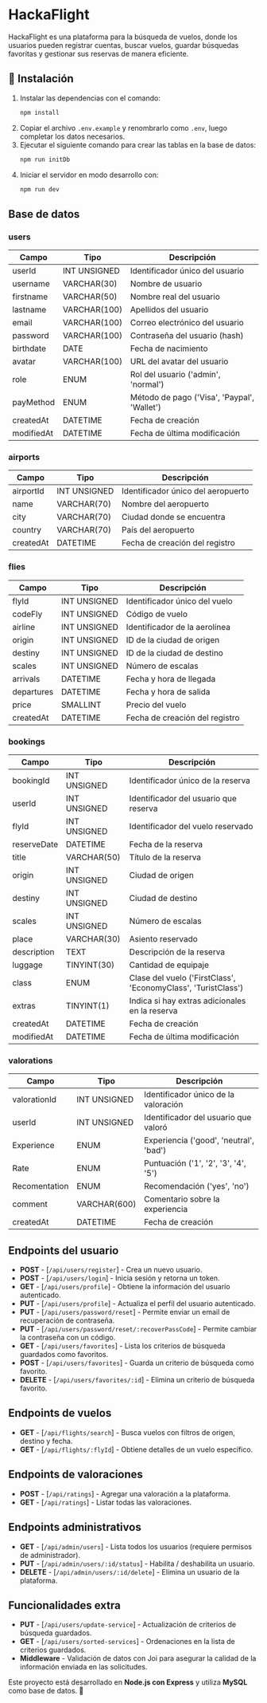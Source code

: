 # HackaFlight

HackaFlight es una plataforma para la búsqueda de vuelos, donde los usuarios pueden registrar cuentas, buscar vuelos, guardar búsquedas favoritas y gestionar sus reservas de manera eficiente.

## 🚀 Instalación

1. Instalar las dependencias con el comando:
    ```sh
    npm install
    ```
2. Copiar el archivo `.env.example` y renombrarlo como `.env`, luego completar los datos necesarios.
3. Ejecutar el siguiente comando para crear las tablas en la base de datos:
    ```sh
    npm run initDb
    ```
4. Iniciar el servidor en modo desarrollo con:
    ```sh
    npm run dev
    ```

## Base de datos

### users

| Campo      | Tipo         | Descripción                                 |
| ---------- | ------------ | ------------------------------------------- |
| userId     | INT UNSIGNED | Identificador único del usuario             |
| username   | VARCHAR(30)  | Nombre de usuario                           |
| firstname  | VARCHAR(50)  | Nombre real del usuario                     |
| lastname   | VARCHAR(100) | Apellidos del usuario                       |
| email      | VARCHAR(100) | Correo electrónico del usuario              |
| password   | VARCHAR(100) | Contraseña del usuario (hash)               |
| birthdate  | DATE         | Fecha de nacimiento                         |
| avatar     | VARCHAR(100) | URL del avatar del usuario                  |
| role       | ENUM         | Rol del usuario ('admin', 'normal')         |
| payMethod  | ENUM         | Método de pago ('Visa', 'Paypal', 'Wallet') |
| createdAt  | DATETIME     | Fecha de creación                           |
| modifiedAt | DATETIME     | Fecha de última modificación                |

### airports

| Campo     | Tipo         | Descripción                        |
| --------- | ------------ | ---------------------------------- |
| airportId | INT UNSIGNED | Identificador único del aeropuerto |
| name      | VARCHAR(70)  | Nombre del aeropuerto              |
| city      | VARCHAR(70)  | Ciudad donde se encuentra          |
| country   | VARCHAR(70)  | País del aeropuerto                |
| createdAt | DATETIME     | Fecha de creación del registro     |

### flies

| Campo      | Tipo         | Descripción                    |
| ---------- | ------------ | ------------------------------ |
| flyId      | INT UNSIGNED | Identificador único del vuelo  |
| codeFly    | INT UNSIGNED | Código de vuelo                |
| airline    | INT UNSIGNED | Identificador de la aerolínea  |
| origin     | INT UNSIGNED | ID de la ciudad de origen      |
| destiny    | INT UNSIGNED | ID de la ciudad de destino     |
| scales     | INT UNSIGNED | Número de escalas              |
| arrivals   | DATETIME     | Fecha y hora de llegada        |
| departures | DATETIME     | Fecha y hora de salida         |
| price      | SMALLINT     | Precio del vuelo               |
| createdAt  | DATETIME     | Fecha de creación del registro |

### bookings

| Campo       | Tipo         | Descripción                                                   |
| ----------- | ------------ | ------------------------------------------------------------- |
| bookingId   | INT UNSIGNED | Identificador único de la reserva                             |
| userId      | INT UNSIGNED | Identificador del usuario que reserva                         |
| flyId       | INT UNSIGNED | Identificador del vuelo reservado                             |
| reserveDate | DATETIME     | Fecha de la reserva                                           |
| title       | VARCHAR(50)  | Título de la reserva                                          |
| origin      | INT UNSIGNED | Ciudad de origen                                              |
| destiny     | INT UNSIGNED | Ciudad de destino                                             |
| scales      | INT UNSIGNED | Número de escalas                                             |
| place       | VARCHAR(30)  | Asiento reservado                                             |
| description | TEXT         | Descripción de la reserva                                     |
| luggage     | TINYINT(30)  | Cantidad de equipaje                                          |
| class       | ENUM         | Clase del vuelo ('FirstClass', 'EconomyClass', 'TuristClass') |
| extras      | TINYINT(1)   | Indica si hay extras adicionales en la reserva                |
| createdAt   | DATETIME     | Fecha de creación                                             |
| modifiedAt  | DATETIME     | Fecha de última modificación                                  |

### valorations

| Campo         | Tipo         | Descripción                            |
| ------------- | ------------ | -------------------------------------- |
| valorationId  | INT UNSIGNED | Identificador único de la valoración   |
| userId        | INT UNSIGNED | Identificador del usuario que valoró   |
| Experience    | ENUM         | Experiencia ('good', 'neutral', 'bad') |
| Rate          | ENUM         | Puntuación ('1', '2', '3', '4', '5')   |
| Recomentation | ENUM         | Recomendación ('yes', 'no')            |
| comment       | VARCHAR(600) | Comentario sobre la experiencia        |
| createdAt     | DATETIME     | Fecha de creación                      |

## Endpoints del usuario

- **POST** - [`/api/users/register`] - Crea un nuevo usuario.
- **POST** - [`/api/users/login`] - Inicia sesión y retorna un token.
- **GET** - [`/api/users/profile`] - Obtiene la información del usuario autenticado.
- **PUT** - [`/api/users/profile`] - Actualiza el perfil del usuario autenticado.
- **PUT** - [`/api/users/password/reset`] - Permite enviar un email de recuperación de contraseña.
- **PUT** - [`/api/users/password/reset/:recoverPassCode`] - Permite cambiar la contraseña con un código.
- **GET** - [`/api/users/favorites`] - Lista los criterios de búsqueda guardados como favoritos.
- **POST** - [`/api/users/favorites`] - Guarda un criterio de búsqueda como favorito.
- **DELETE** - [`/api/users/favorites/:id`] - Elimina un criterio de búsqueda favorito.

## Endpoints de vuelos

- **GET** - [`/api/flights/search`] - Busca vuelos con filtros de origen, destino y fecha.
- **GET** - [`/api/flights/:flyId`] - Obtiene detalles de un vuelo específico.

## Endpoints de valoraciones

- **POST** - [`/api/ratings`] - Agregar una valoración a la plataforma.
- **GET** - [`/api/ratings`] - Listar todas las valoraciones.

## Endpoints administrativos

- **GET** - [`/api/admin/users`] - Lista todos los usuarios (requiere permisos de administrador).
- **PUT** - [`/api/admin/users/:id/status`] - Habilita / deshabilita un usuario.
- **DELETE** - [`/api/admin/users/:id/delete`] - Elimina un usuario de la plataforma.

## Funcionalidades extra

- **PUT** - [`/api/users/update-service`] - Actualización de criterios de búsqueda guardados.
- **GET** - [`/api/users/sorted-services`] - Ordenaciones en la lista de criterios guardados.
- **Middleware** - Validación de datos con Joi para asegurar la calidad de la información enviada en las solicitudes.

Este proyecto está desarrollado en **Node.js con Express** y utiliza **MySQL** como base de datos. 🚀
